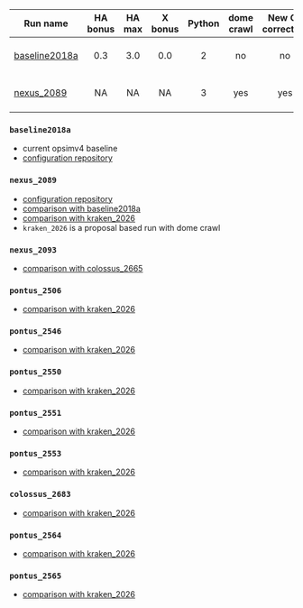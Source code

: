 | Run name                        | HA bonus      | HA max| X bonus | Python | dome crawl | New OL correction  | Note                                                         |
| --------------------------------|:-------------:|:-----:|:------: |:------:|:----------:| :----------------: | :-----------:                                                |
| [baseline2018a](#baseline2018a) | 0.3           | 3.0   | 0.0     | 2      |     no     | no                 | Current opsimv4 baseline                                     |
| [nexus_2089](#nexus_2089)       | NA            | NA    | NA      | 3      |     yes    | yes                | Feature based scheduler                                      |

### `baseline2018a`
- current opsimv4 baseline
- [configuration repository](https://github.com/lsst-ts/opsim4_config/tree/baseline2018a/config_run)

### `nexus_2089`
- [configuration repository](https://github.com/lsst-ts/opsim4_config/tree/baseline2018_py3/config_run)
- [comparison with baseline2018a](https://github.com/oboberg/lsst_notebooks/blob/master/featurebased_runs/baseline2018a_nexus2089_comp/README.md)
- [comparison with kraken_2026](https://github.com/oboberg/lsst_notebooks/blob/master/featurebased_runs/kraken2026_nexus2089_comp/README.md)
- `kraken_2026` is a proposal based run with dome crawl

### `nexus_2093`
- [comparison with colossus_2665](https://github.com/oboberg/lsst_notebooks/blob/master/featurebased_runs/colossus2665_nexus2093_comp/README.md)

### `pontus_2506`
- [comparison with kraken_2026](https://github.com/oboberg/lsst_notebooks/blob/master/featurebased_runs/kraken2026_pontus2506_comp/README.md)

### `pontus_2546`
- [comparison with kraken_2026](https://github.com/oboberg/lsst_notebooks/blob/master/featurebased_runs/kraken2026_pontus2546_comp/README.md)

### `pontus_2550`
- [comparison with kraken_2026](https://github.com/oboberg/lsst_notebooks/blob/master/featurebased_runs/kraken2026_pontus2550_comp/README.md)

### `pontus_2551`
- [comparison with kraken_2026](https://github.com/oboberg/lsst_notebooks/blob/master/featurebased_runs/kraken2026_pontus2551_comp/README.md)

### `pontus_2553`
- [comparison with kraken_2026](https://github.com/oboberg/lsst_notebooks/blob/master/featurebased_runs/kraken2026_pontus2553_comp/README.md)

### `colossus_2683`
- [comparison with kraken_2026](https://github.com/oboberg/lsst_notebooks/blob/master/featurebased_runs/kraken2026_colossus2683_comp/README.md)

### `pontus_2564`
- [comparison with kraken_2026](https://github.com/oboberg/lsst_notebooks/blob/master/featurebased_runs/kraken2026_pontus2564_comp/README.md)

### `pontus_2565`
- [comparison with kraken_2026](https://github.com/oboberg/lsst_notebooks/blob/master/featurebased_runs/kraken2026_pontus2565_comp/README.md)
